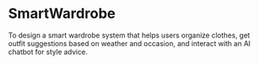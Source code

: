 # SmartWardrobe
To design a smart wardrobe system that helps users organize clothes, get outfit suggestions based on weather and occasion, and interact with an AI chatbot for style advice.
